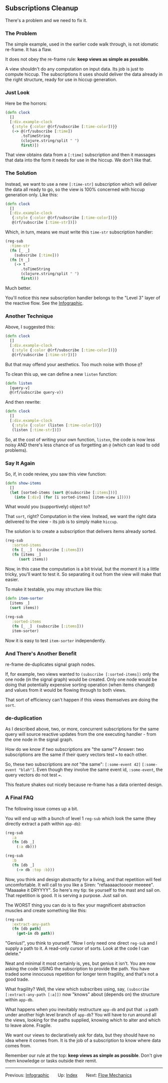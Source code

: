 ## Subscriptions Cleanup 

There's a problem and we need to fix it. 


### The Problem 

The simple example, used in the earlier code walk through, is not idomatic re-frame. It has a flaw. 

It does not obey the re-frame rule:  **keep views as simple as possible**.
 
A view shouldn't do any computation on input data. Its job is just to compute hiccup.
The subscriptions it uses should deliver the data already in the right 
structure, ready for use in hiccup generation.

### Just Look 

Here be the horrors: 
```clj
(defn clock
  []
  [:div.example-clock
   {:style {:color @(rf/subscribe [:time-color])}}
   (-> @(rf/subscribe [:time])
       .toTimeString
       (clojure.string/split " ")
       first)])
```

That view obtains data from a `[:time]` subscription and then it 
massages that data into the form it needs for use in the hiccup.  We don't like that. 

### The Solution

Instead, we want to use a new `[:time-str]` subscription which will deliver the data all ready to go, so 
the view is 100% concerned with hiccup generation only. Like this:
```clj
(defn clock
  []
  [:div.example-clock
   {:style {:color @(rf/subscribe [:time-color])}}
   @(rf/subscribe [:time-str])])
```

Which, in turn, means we must write this `time-str` subscription handler:
```clj
(reg-sub 
  :time-str 
  (fn [_ _]  
    (subscribe [:time]))
  (fn [t _] 
    (-> t
       .toTimeString
       (clojure.string/split " ")
       first)))
```

Much better. 

You'll notice this new subscription handler belongs to the "Level 3" 
layer of the reactive flow.  See the [Infographic](SubscriptionInfographic.md).

### Another Technique

Above, I suggested this:
```clj
(defn clock
  []
  [:div.example-clock
   {:style {:color @(rf/subscribe [:time-color])}}
   @(rf/subscribe [:time-str])])
```

But that may offend your aesthetics. Too much noise with those `@`? 

To clean this up, we can define a new `listen` function: 
```clj
(defn listen 
  [query-v]
  @(rf/subscribe query-v))
```

And then rewrite: 
```clj
(defn clock
  []
  [:div.example-clock
   {:style {:color (listen [:time-color])}}
   (listen [:time-str])])
```
So, at the cost of writing your own function, `listen`, the code is now less noisy 
AND there's less chance of us forgetting an `@` (which can lead to odd problems).

### Say It Again

So, if, in code review, you saw this view function:
```clj
(defn show-items
  []
  (let [sorted-items (sort @(subscribe [:items]))]  
    (into [:div] (for [i sorted-items] [item-view i]))))
```
What would you (supportively) object to?

That `sort`, right?  Computation in the view. Instead, we want the right data 
delivered to the view - its job is to simply make `hiccup`. 

The solution is to create a subscription that delivers items already sorted. 
```clj
(reg-sub 
   :sorted-items 
   (fn [_ _]  (subscribe [:items]))
   (fn [items _]
      (sort items))
```

Now, in this case the computation is a bit trivial, but the moment it is
a little tricky, you'll want to test it.  So separating it out from the 
view will make that easier. 

To make it testable, you may structure like this:
```clj
(defn item-sorter
  [items _]
  (sort items))
  
(reg-sub 
   :sorted-items 
   (fn [_ _]  (subscribe [:items]))
   item-sorter)
```

Now it is easy to test `item-sorter` independently.  

### And There's Another Benefit

re-frame de-duplicates signal graph nodes.  

If, for example, two views wanted to `(subscribe [:sorted-items])` only the one node 
(in the signal graph) would be created.  Only one node would be doing that 
potentially expensive sorting operation (when items changed) and values from 
it would be flowing through to both views.

That sort of efficiency can't happen if this views themselves are doing the `sort`. 

 
### de-duplication

As I described above, two, or more, concurrent subscriptions for the same query will source 
reactive updates from the one executing handler - from the one node in the signal graph.

How do we know if two subscriptions are "the same"?  Answer: two subscriptions
are the same if their query vectors test `=` to each other.

So, these two subscriptions are *not* "the same":  `[:some-event 42]`  `[:some-event "blah"]`. Even
though they involve the same event id, `:some-event`, the query vectors do not test `=`.

This feature shakes out nicely because re-frame has a data oriented design. 

### A Final FAQ

The following issue comes up a bit.

You will end up with a bunch of level 1 `reg-sub` which
look the same (they directly extract a path within `app-db`):
```clj
(reg-sub 
   :a 
   (fn [db _] 
     (:a db)))
```

```clj
(reg-sub 
   :b 
   (fn [db _] 
     (-> db :top :b)))
```
 
Now, you think and design abstractly for a living, and that repetition will feel uncomfortable. It will
call to you like a Siren: "refaaaaactoooor meeeee". "Maaaake it DRYYYY".
So here's my tip:  tie yourself to the mast and sail on. That repetition is good. It is serving a purpose.
Just sail on.

The WORST thing you can do is to flex your magnificent abstraction muscles 
and create something like this:
```clj
(reg-sub 
   :extract-any-path
   (fn [db path]
     (get-in db path))
```

"Genius!", you think to yourself.  "Now I only need one direct `reg-sub` and I supply a path to it. 
A read-only cursor of sorts.  Look at the code I can delete."
 
Neat and minimal it most certainly is, yes, but genius it isn't. You are now asking the 
code USING the subscription to provide the path.  You have traded some innocuous 
repetition for longer term fragility, and that's not a good trade.

What fragility? Well, the view which subscribes using, say, `(subscribe [:extract-any-path [:a]])` 
now "knows" about (depends on) the structure within `app-db`.

What happens when you inevitably restructure `app-db` and put that `:a` path under
another high level branch of `app-db`?  You will have to run around all the views,
looking for the paths supplied, knowing which to alter and which to leave alone. 
Fragile. 

We want our views to declaratively ask for data, but they should have 
no idea where it comes from. It is the job of a subscription to know where data comes from. 

Remember our rule at the top:  **keep views as simple as possible**. 
Don't give them knowledge or tasks outside their remit.


*** 

Previous:  [Infographic](SubscriptionInfographic.md)&nbsp;&nbsp;&nbsp;&nbsp;&nbsp;&nbsp;
Up:        [Index](README.md)&nbsp;&nbsp;&nbsp;&nbsp;&nbsp;&nbsp;
Next:      [Flow Mechanics](SubscriptionFlow.md) &nbsp;&nbsp;&nbsp;&nbsp;&nbsp;&nbsp;


<!-- START doctoc generated TOC please keep comment here to allow auto update -->
<!-- DON'T EDIT THIS SECTION, INSTEAD RE-RUN doctoc TO UPDATE -->
<!-- END doctoc generated TOC please keep comment here to allow auto update -->
